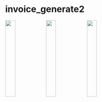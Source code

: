 # invoice_generate2

<p>
  <img src = "https://github.com/Shalu6634/invoice_generate2/assets/149373622/35e8094e-32b2-433f-9892-b83e03a4d819" height = 25%  width = 25%>
    <img src = "https://github.com/Shalu6634/invoice_generate2/assets/149373622/8f54e901-c037-4506-9d6d-a09b697666d3" height = 25%  width = 25%>
    <img src = "https://github.com/Shalu6634/invoice_generate2/assets/149373622/0b6c95a9-d23f-4234-a53f-bbf4b924c4d6"  height = 25%  width = 25%>
  </p>
    




